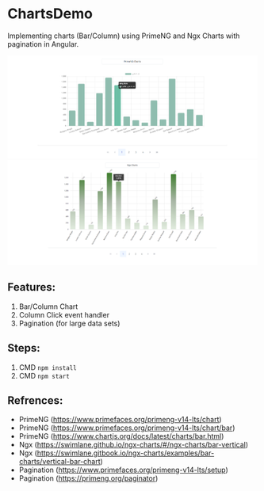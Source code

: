 # ChartsDemo

Implementing charts (Bar/Column) using PrimeNG and Ngx Charts with pagination in Angular.

![PrimeNG Chart](/img/primeng.PNG)
![Ngx Chart](/img/ngx-2.PNG)

## Features:
1. Bar/Column Chart
2. Column Click event handler
3. Pagination (for large data sets)

## Steps:
1. CMD `npm install`
2. CMD `npm start` 

## Refrences:
- PrimeNG (https://www.primefaces.org/primeng-v14-lts/chart)
- PrimeNG (https://www.primefaces.org/primeng-v14-lts/chart/bar)
- PrimeNG (https://www.chartjs.org/docs/latest/charts/bar.html)
- Ngx (https://swimlane.github.io/ngx-charts/#/ngx-charts/bar-vertical)
- Ngx (https://swimlane.gitbook.io/ngx-charts/examples/bar-charts/vertical-bar-chart)
- Pagination (https://www.primefaces.org/primeng-v14-lts/setup)
- Pagination (https://primeng.org/paginator)